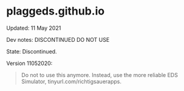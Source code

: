 # plaggeds.github.io
Updated: 11 May 2021

Dev notes: DISCONTINUED DO NOT USE

State: Discontinued.

Version 11052020:

>Do not to use this anymore. Instead, use the more reliable EDS Simulator, tinyurl.com/richtigsauerapps.
